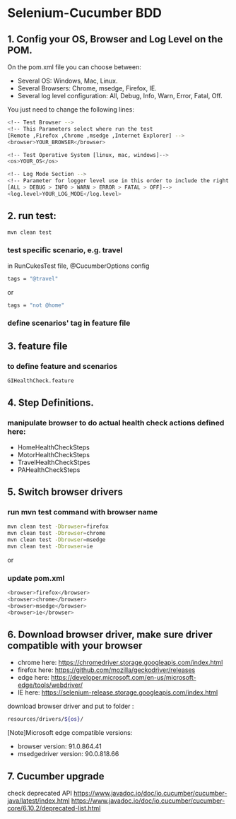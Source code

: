 # Selenium-Cucumber BDD 

## 1. Config your OS, Browser and Log Level on the POM.

On the pom.xml file you can choose between:
- Several OS: Windows, Mac, Linux.
- Several Browsers: Chrome, msedge, Firefox, IE.
- Several log level configuration:  All, Debug, Info, Warn, Error, Fatal, Off.

You just need to change the following lines:

```bash
<!-- Test Browser -->
<!-- This Parameters select where run the test 
[Remote ,Firefox ,Chrome ,msedge ,Internet Explorer] -->
<browser>YOUR_BROWSER</browser>

<!-- Test Operative System [linux, mac, windows]-->
<os>YOUR_OS</os>

<!-- Log Mode Section -->
<!-- Parameter for logger level use in this order to include the right information 
[ALL > DEBUG > INFO > WARN > ERROR > FATAL > OFF]-->
<log.level>YOUR_LOG_MODE</log.level>
```

## 2. run test:

```bash
mvn clean test
```
### test specific scenario, e.g. travel

in RunCukesTest file, @CucumberOptions config

```bash
tags = "@travel" 
```
or 
```bash
tags = "not @home"
```

### define scenarios' tag in feature file 

## 3. feature file
### to define feature and scenarios
```bash
GIHealthCheck.feature
```

## 4. Step Definitions. 
### manipulate browser to do actual health check actions defined here: 
- HomeHealthCheckSteps
- MotorHealthCheckSteps
- TravelHealthCheckStpes
- PAHealthCheckSteps


## 5. Switch browser drivers

### run mvn test command with browser name

```bash
mvn clean test -Dbrowser=firefox
mvn clean test -Dbrowser=chrome
mvn clean test -Dbrowser=msedge
mvn clean test -Dbrowser=ie
```
or

### update pom.xml

```bash
<browser>firefox</browser>
<browser>chrome</browser>
<browser>msedge</browser>
<browser>ie</browser>
```

## 6. Download browser driver, make sure driver compatible with your browser

- chrome here: https://chromedriver.storage.googleapis.com/index.html
- firefox here: https://github.com/mozilla/geckodriver/releases
- edge here: https://developer.microsoft.com/en-us/microsoft-edge/tools/webdriver/
- IE here: https://selenium-release.storage.googleapis.com/index.html

download browser driver and put to folder :
```bash
resources/drivers/${os}/
```

[Note]Microsoft edge compatible versions:
- browser version: 91.0.864.41 
- msedgedriver version: 90.0.818.66


## 7. Cucumber upgrade
check deprecated API
https://www.javadoc.io/doc/io.cucumber/cucumber-java/latest/index.html
https://www.javadoc.io/doc/io.cucumber/cucumber-core/6.10.2/deprecated-list.html
